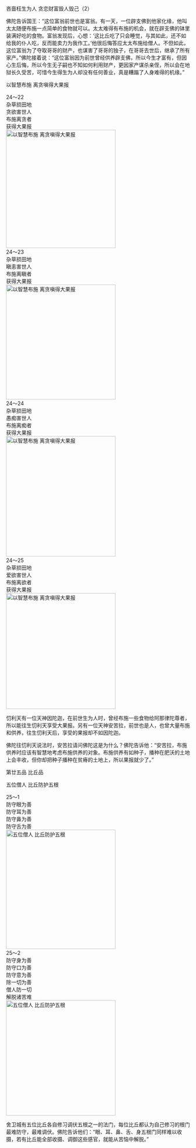 吝啬枉生为人 贪恋财富毁人毁己（2）

佛陀告诉国王：“这位富翁前世也是富翁。有一天，一位辟支佛到他家化缘，他叫太太随便布施一点简单的食物就可以。太太难得有布施的机会，就在辟支佛的钵里装满好吃的食物。富翁发现后，心想：‘这比丘吃了只会睡觉，与其如此，还不如给我的仆人吃，反而能卖力为我作工。’他很后悔答应太太布施给僧人。不但如此，这位富翁为了夺取哥哥的财产，也谋害了哥哥的独子，在哥哥去世后，继承了所有家产。”佛陀接着说：“这位富翁因为前世曾经供养辟支佛，所以今生才富有，但因心生后悔，所以今生无子嗣也不知如何利用财产，更因家产谋杀亲侄，所以会在地狱长久受苦，可惜今生得生为人却没有任何善业，真是糟蹋了人身难得的机缘。”

以智慧布施 离贪嗔得大果报

<div class="e2">
<div>
24～22<br>
 杂草损田地<br>
 贪欲害世人<br>
 布施离贪者<br>
 获得大果报
</div>
<img src="images/fjj-90-1.jpg" width="300" height="323" alt="以智慧布施 离贪嗔得大果报"/>
</div>

<div class="e2">
<div>
24～23<br>
 杂草损田地<br>
 瞋恚害世人<br>
 布施离瞋者<br>
 获得大果报
</div>
<img src="images/fjj-90-2.jpg" width="300" height="314" alt="以智慧布施 离贪嗔得大果报"/>
</div>

<div class="e2">
<div>
24～24<br>
 杂草损田地<br>
 愚痴害世人<br>
 布施离痴者<br>
 获得大果报
</div>
<img src="images/fjj-90-3.jpg" width="300" height="329" alt="以智慧布施 离贪嗔得大果报"/>
</div>

<div class="e2">
<div>
24～25<br>
 杂草损田地<br>
 爱欲害世人<br>
 布施离欲者<br>
 获得大果报
</div>
<img src="images/fjj-90-4.jpg" width="300" height="317" alt="以智慧布施 离贪嗔得大果报"/>
</div>

忉利天有一位天神因陀迦，在前世生为人时，曾经布施一些食物给阿那律陀尊者，所以能往生忉利天享受大果报。另有一位天神安苦拉，前世也是人，也曾大量布施和供养，往生忉利天后，享受的果报却不如因陀迦。

佛陀往忉利天说法时，安苦拉请问佛陀这是为什么？佛陀告诉他：“安苦拉，布施供养时应该有智慧地考虑布施供养的对象。布施供养有如种子，播种在肥沃的土地上会丰收，但你却把种子播种在贫瘠的土地上，所以果报就少了。”

第廿五品 比丘品

五位僧人 比丘防护五根

<div class="e2">
<div>
25～1<br>
 防守眼为善<br>
 防守耳为善<br>
 防守鼻为善<br>
 防守舌为善
</div>
<img src="images/fjj-90-5.jpg" width="300" height="326" alt="五位僧人 比丘防护五根"/>
</div>

<div class="e2">
<div>
25～2<br>
 防守身为善<br>
 防守口为善<br>
 防守意为善<br>
 除一切为善<br>
 僧人防一切<br>
 解脱诸苦难
</div>
<img src="images/fjj-90-6.jpg" width="300" height="315" alt="五位僧人 比丘防护五根"/>
</div>

舍卫城有五位比丘各自修习调伏五根之一的法门，每位比丘都认为自己修习的根门最难防守，最难调伏。佛陀告诉他们：“眼、耳、鼻、舌、身五根门同样难以收摄，若有比丘能全部收摄、调御这些感官，就能从苦恼中解脱。”
